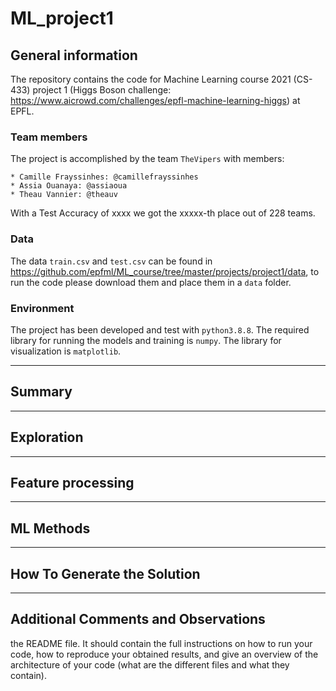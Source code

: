 # ML_project1

## General information 

The repository contains the code for Machine Learning course 2021 (CS-433) project 1 (Higgs Boson challenge: https://www.aicrowd.com/challenges/epfl-machine-learning-higgs) at EPFL. 

### Team members
The project is accomplished by the team `TheVipers` with members:

    * Camille Frayssinhes: @camillefrayssinhes
    * Assia Ouanaya: @assiaoua
    * Theau Vannier: @theauv

With a Test Accuracy of xxxx we got the xxxxx-th place out of 228 teams.

### Data
The data `train.csv` and `test.csv` can be found in https://github.com/epfml/ML_course/tree/master/projects/project1/data, to run the code please download them and place them in a `data` folder.

### Environment
The project has been developed and test with `python3.8.8`.
The required library for running the models and training is `numpy`.
The library for visualization is `matplotlib`.

***
## Summary

***
## Exploration

***
## Feature processing

***
## ML Methods

***
## How To Generate the Solution

***
## Additional Comments and Observations



the README file. It should contain the full instructions on how to run your code, how to reproduce
your obtained results, and give an overview of the architecture of your code (what are the different files and
what they contain).
